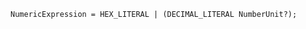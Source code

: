 <!-- This file is generated automatically by infrastructure scripts. Please don't edit by hand. -->

```{ .ebnf .slang-ebnf #NumericExpression }
NumericExpression = HEX_LITERAL | (DECIMAL_LITERAL NumberUnit?);
```

